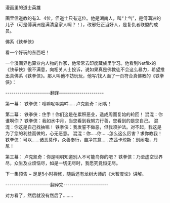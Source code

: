 漫画里的道士英雄

画里信道教的有3、4位，但道士只有这位。他是湖南人，叫“上气”，是傅满洲的儿子（可是傅满洲是满清皇家人啊？！），改邪归正当好人，是复仇者联盟的成员。




佛系《铁拳侠》

看一个好玩的东西吧！

一个漫画界也算业内人物的作家，他常常去印度藏族里学习。他看到Netflix的《铁拳侠》很不满意，向相关人士投诉，说如果真是佛教徒不会这么暴力，希望推出真佛系《铁拳侠》。那人叫他不妨玩玩，他写/找人画了一页符合真佛教的《铁拳侠》：

----------------------翻译----------------------

第一幕：
铁拳侠：嗡嘛呢唄美吽.....
卢克凯奇：闭嘴！

第二幕：
铁拳侠：住手！你们这是在累积恶业，造成周而复始的轮回！
混混：你谁啊你？
铁拳侠：我如水中月，当您看到我努力行善，您看到的是您自己。
混混：你这是自己找抽嘛！
铁拳侠：我发誓不做恶，但我须护法。对不起，我这是为了您的利益而做的，心无恶意。
混混：你.....你......怎么这么厉害？求你教我！
铁拳侠：可以......诸恶莫作，众善奉行，自净其意.....
杰茜卡琼斯：别闹啦，丹尼！

第三幕：
卢克凯奇：你是明明知道别人不可能鸟你的吧？
铁拳侠：乃至虚空世界尽，众生及业烦恼尽，如是一切无尽时，我愿究竟恒无尽。

下一集预告 ~
足足5小时禅修，随后还有龙树大师的《大智度论》讲解。

----------------------翻译完----------------------

对方看了，然后就没有然后了........
